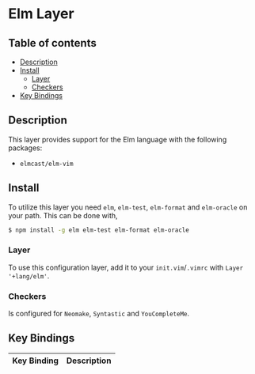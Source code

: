 # Elm Layer

## Table of contents

-   [Description](#description)
-   [Install](#install)
    -   [Layer](#layer)
    -   [Checkers](#checkers)
-   [Key Bindings](#key-bindings)

## Description

This layer provides support for the Elm language with the following packages:

-   `elmcast/elm-vim`

## Install

To utilize this layer you need `elm`, `elm-test`, `elm-format` and `elm-oracle` on your path. This can be done with,

```bash
$ npm install -g elm elm-test elm-format elm-oracle
```

### Layer

To use this configuration layer, add it to your `init.vim`/`.vimrc` with `Layer '+lang/elm'`.

### Checkers

Is configured for `Neomake`, `Syntastic` and `YouCompleteMe`.

## Key Bindings

| Key Binding | Description |
| ----------- | ----------- |
